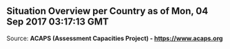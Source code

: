 ## Situation Overview per Country as of Mon, 04 Sep 2017 03:17:13 GMT

Source: **ACAPS (Assessment Capacities Project) - https://www.acaps.org**